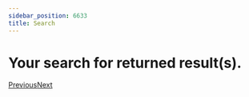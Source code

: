 ```yaml
---
sidebar_position: 6633
title: Search
---
```


# Your search for returned result(s).

[Previous](#)[Next](#)